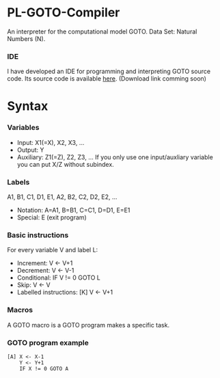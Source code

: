 # PL-GOTO-Compiler
An interpreter for the computational model GOTO. Data Set: Natural Numbers (N).

### IDE
I have developed an IDE for programming and interpreting GOTO source code. Its source code is available [here].
(Download link comming soon)

# Syntax

### Variables
- Input: X1(=X), X2, X3, ... 
- Output: Y
- Auxiliary: Z1(=Z), Z2, Z3, ... 
If you only use one input/auxliary variable you can put X/Z without subindex.

### Labels
A1, B1, C1, D1, E1, A2, B2, C2, D2, E2, ...
- Notation: A=A1, B=B1, C=C1, D=D1, E=E1
- Special: E (exit program)

### Basic instructions
For every variable V and label L:
- Increment:              V <- V+1
- Decrement:              V <- V-1
- Conditional:            IF V != 0 GOTO L
- Skip:                   V <- V
- Labelled instructions:  [K] V <- V+1

### Macros
A GOTO macro is a GOTO program makes a specific task.

### GOTO program example
```
[A] X <- X-1
    Y <- Y+1
    IF X != 0 GOTO A
```

[here]:<https://github.com/garmo/GOTO-IDE>
